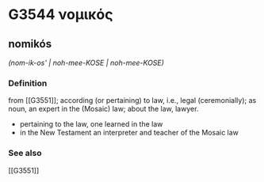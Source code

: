 # G3544 νομικός

## nomikós

_(nom-ik-os' | noh-mee-KOSE | noh-mee-KOSE)_

### Definition

from [[G3551]]; according (or pertaining) to law, i.e., legal (ceremonially); as noun, an expert in the (Mosaic) law; about the law, lawyer.

- pertaining to the law, one learned in the law
- in the New Testament an interpreter and teacher of the Mosaic law

### See also

[[G3551]]

